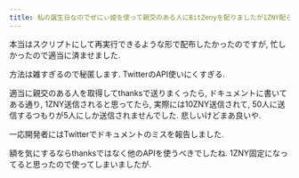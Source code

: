 ```yaml
---
title: 私の誕生日なのでぜにぃ姫を使って親交のある人にBitZenyを配りましたが1ZNY配られると思ってたら10ZNY配られてしまい50人のつもりが5人になってしまいました
---
```


本当はスクリプトにして再実行できるような形で配布したかったのですが,
忙しかったので適当に済ませました.

方法は雑すぎるので秘匿します.
TwitterのAPI使いにくすぎる.

適当に親交のある人を取得してthanksで送りまくったら,
ドキュメントに書いてある通り,
1ZNY送信されると思ってたら,
実際には10ZNY送信されて,
50人に送信するつもりが5人にしか送信されませんでした.
悲しいけどまあ良いや.

一応開発者にはTwitterでドキュメントのミスを報告しました.

額を気にするならthanksではなく他のAPIを使うべきでしたね.
1ZNY固定になってると思ったので使ってしまいましたが.
